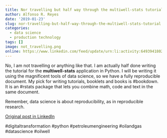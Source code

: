 ```yaml
---
title: Nor travelling but half way through the multiwell-stats tutorial
author: Alfonso R. Reyes
date: '2019-01-23'
slug: nor-travelling-but-half-way-through-the-multiwell-stats-tutorial
categories:
  - data science
  - production technology
tags: []
image: not_travelling.png
online: https://www.linkedin.com/feed/update/urn:li:activity:6493941802775732224
---
```


No, I am not travelling or anything like that. I am actually half done writing the tutorial for the **multiwell-stats** application in Python. I will be writing it using the magnificent tools of data science, so we have a fully reproducible document. My pick for writing tutorials, booklets and books is #bookdown. It is an #rstats package that lets you combine math, code and text in the same document. 

Remember, data science is about reproducibility, as in reproducible research.

[Original post in LinkedIn](https://www.linkedin.com/feed/update/urn:li:activity:6493941802775732224)

#digitaltransformation #python #petroleumengineering #oilandgas #datascience #oilwell